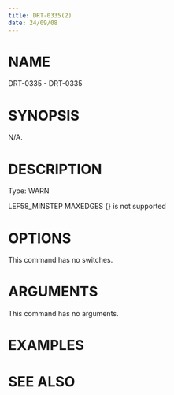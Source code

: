 ```yaml
---
title: DRT-0335(2)
date: 24/09/08
---
```


# NAME

DRT-0335 - DRT-0335

# SYNOPSIS

N/A.

# DESCRIPTION

Type: WARN

LEF58_MINSTEP MAXEDGES {} is not supported

# OPTIONS

This command has no switches.

# ARGUMENTS

This command has no arguments.

# EXAMPLES

# SEE ALSO

